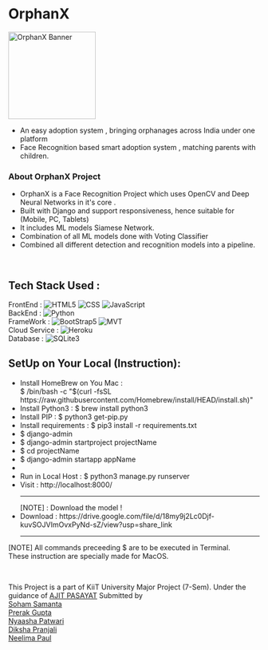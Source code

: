 # OrphanX
<img src="https://img.buzzfeed.com/buzzfeed-static/static/2023-02/1/3/asset/4512ce16c1ea/sub-buzz-1626-1675221020-32.jpg?resize=990:660" alt="OrphanX Banner" height="175px">
<ul>
    <li>An easy adoption system , bringing orphanages across India under one platform</li>
    <li>Face Recognition based smart adoption system , matching parents with children.</li>
</ul>

### About OrphanX Project 


<!-- <img src="https://i.morioh.com/f8c70ac378.png" alt="IBS Logo" height="300px" width="300px"> -->
- OrphanX is a Face Recognition Project which uses OpenCV and Deep Neural Networks in it's core .<br>
- Built with Django and support responsiveness, hence suitable for (Mobile, PC, Tablets) <br>
- It includes ML models Siamese Network. <br>
- Combination of all ML models done with Voting Classifier <br>
- Combined all different detection and recognition models into a pipeline. 
<br>

<!-- ## Deployed Project Link: https://soham-engage-ibs.herokuapp.com/ -->

## Tech Stack Used : <br>
FrontEnd : ![HTML5](https://img.shields.io/badge/-HTML5-000?&logo=html5&logoColor=E34F26)
           ![CSS](https://img.shields.io/badge/-CSS-000?&logo=css3&logoColor=1572B6)
           ![JavaScript](https://img.shields.io/badge/-JavaScript-000?&logo=JavaScript&logoColor=ddc508)
<br>
BackEnd : ![Python](https://img.shields.io/badge/-python-000?&logo=python&logoColor=B62829)
<br>
FrameWork : ![BootStrap5](https://img.shields.io/badge/-BootStrap5-000?&logo=bootstrap&logoColor=violet)
            ![MVT](https://img.shields.io/badge/-MVT-000?&logo=django&logoColor=green)
<br>
Cloud Service : ![Heroku](https://img.shields.io/badge/-Heroku-000?&logo=heroku&logoColor=violet)
<br>
Database : ![SQLite3](https://img.shields.io/badge/-SQLite3-000?&logo=sqlite&logoColor=lightblue)

## SetUp on Your Local (Instruction):
<ul>
    <li>Install HomeBrew on You Mac : <br>  $ /bin/bash -c "$(curl -fsSL https://raw.githubusercontent.com/Homebrew/install/HEAD/install.sh)" </li>
    <li>Install Python3 : $ brew install python3 </li>
    <li>Install PIP : $ python3 get-pip.py</li>
    <li>Install requirements : $ pip3 install -r requirements.txt</li>
    <li>$ django-admin</li>
    <li>$ django-admin startproject projectName</li>
    <li>$ cd projectName</li> 
    <li>$ django-admin startapp appName<li>
    <li>Run in Local Host : $ python3 manage.py runserver</li>
    <li>Visit : http://localhost:8000/ </li>
    <hr>
    [NOTE] : Download the model !
    <li>Download : https://drive.google.com/file/d/18my9j2Lc0Djf-kuvSOJVImOvxPyNd-sZ/view?usp=share_link </li>
    <hr>

</ul>

[NOTE] All commands preceeding $ are to be executed in Terminal. <br> These instruction are specially made for MacOS. <br>

<br>

This Project is a part of KiiT University Major Project (7-Sem). Under the guidance of [AJIT PASAYAT](https://www.linkedin.com/in/ajit-pasayat-41034165/) Submitted by <br> 
[Soham Samanta](https://www.linkedin.com/in/soham-samanta2000/) <br> 
[Prerak Gupta](https://www.linkedin.com/in/prerakgpa/) <br> 
[Nyaasha Patwari](https://www.linkedin.com/in/nyaashapatwari18/) <br> 
[Diksha Pranjali](https://www.linkedin.com/in/diksha-pranjali2407/) <br> 
[Neelima Paul](https://www.linkedin.com/in/neelimapaul385/) <br> 
